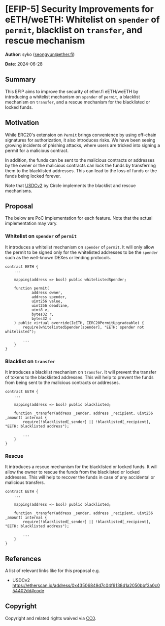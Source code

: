 # [EFIP-5] Security Improvements for eETH/weETH: Whitelist on `spender` of `permit`, blacklist on `transfer`, and rescue mechanism

**Author**: syko (seongyun@ether.fi)

**Date**: 2024-06-28

## Summary

This EFIP aims to improve the security of ether.fi eETH/weETH by introducing a whitelist mechanism on `spender` of `permit`, a blacklist mechanism on `transfer`, and a rescue mechanism for the blacklisted or locked funds.


## Motivation

While ERC20's extension on `Permit` brings convenience by using off-chain signatures for authorization, it also introduces risks. We have been seeing growing incidents of phishing attacks, where users are tricked into signing a permit for a malicious contract.

In addition, the funds can be sent to the malicious contracts or addresses by the owner or the malicious contracts can lock the funds by transferring them to the blacklisted addresses. This can lead to the loss of funds or the funds being locked forever.

Note that [USDCv2](https://etherscan.io/address/0x43506849d7c04f9138d1a2050bbf3a0c054402dd#code) by Circle implements the blacklist and rescue mechanisms.

## Proposal

The below are PoC implementation for each feature. Note that the actual implementation may vary.

### Whitelist on `spender` of `permit`

It introduces a whitelist mechanism on `spender` of `permit`. It will only allow the permit to be signed only for the whitelisted addresses to be the `spender` such as the well-known DEXes or lending protocols.

```
contract EETH {
    ...

    mapping(address => bool) public whitelistedSpender;

    function permit(
            address owner,
            address spender,
            uint256 value,
            uint256 deadline,
            uint8 v,
            bytes32 r,
            bytes32 s
    ) public virtual override(IeETH, IERC20PermitUpgradeable) {
        require(whitelistedSpender[spender], "EETH: spender not whitelisted"); 

        ...
    }
}
```


### Blacklist on `transfer`

It introduces a blacklist mechanism on `transfer`. It will prevent the transfer of tokens to the blacklisted addresses. This will help to prevent the funds from being sent to the malicious contracts or addresses.

```
contract EETH {
    ...
    
    mapping(address => bool) public blacklisted;

    function _transfer(address _sender, address _recipient, uint256 _amount) internal {
        require(!blacklisted[_sender] || !blacklisted[_recipient], "EETH: blacklisted address");

        ...
    }
}
```

### Rescue

It introduces a rescue mechanism for the blacklisted or locked funds. It will allow the owner to rescue the funds from the blacklisted or locked addresses. This will help to recover the funds in case of any accidental or malicious transfers.

```
contract EETH {
    ...
    
    mapping(address => bool) public blacklisted;

    function _transfer(address _sender, address _recipient, uint256 _amount) internal {
        require(!blacklisted[_sender] || !blacklisted[_recipient], "EETH: blacklisted address");
        
        ...
    }
}
```


## References

A list of relevant links like for this proposal e.g.
- USDCv2 https://etherscan.io/address/0x43506849d7c04f9138d1a2050bbf3a0c054402dd#code

## Copyright

Copyright and related rights waived via [CC0](https://creativecommons.org/publicdomain/zero/1.0/).

